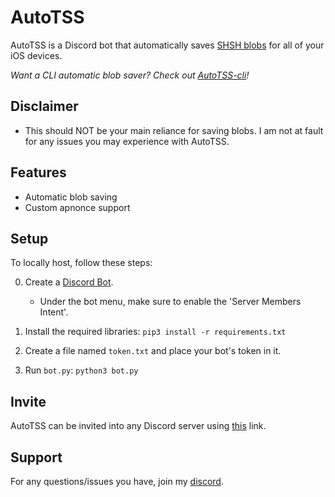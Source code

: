 # AutoTSS
AutoTSS is a Discord bot that automatically saves [SHSH blobs](https://www.theiphonewiki.com/wiki/SHSH/) for all of your iOS devices.

*Want a CLI automatic blob saver? Check out [AutoTSS-cli](https://github.com/marijuanARM/autotss-cli/)!*

## Disclaimer
- This should NOT be your main reliance for saving blobs. I am not at fault for any issues you may experience with AutoTSS.

## Features
- Automatic blob saving
- Custom apnonce support

## Setup
To locally host, follow these steps:

0. Create a [Discord Bot](https://discord.com/developers/applications/).
    - Under the bot menu, make sure to enable the 'Server Members Intent'.

1. Install the required libraries:
`pip3 install -r requirements.txt`

2. Create a file named `token.txt` and place your bot's token in it.

3. Run `bot.py`:
`python3 bot.py`

## Invite
AutoTSS can be invited into any Discord server using [this](https://discord.com/oauth2/authorize?client_id=804072225723383818&scope=bot&permissions=93184/) link.

## Support
For any questions/issues you have, join my [discord](https://discord.gg/fAngssA/).
